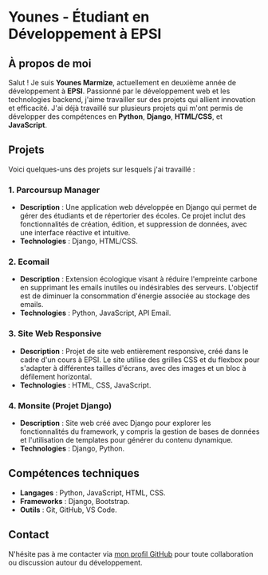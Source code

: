 # Younes - Étudiant en Développement à EPSI

## À propos de moi
Salut ! Je suis **Younes Marmize**, actuellement en deuxième année de développement à **EPSI**. Passionné par le développement web et les technologies backend, j'aime travailler sur des projets qui allient innovation et efficacité. J'ai déjà travaillé sur plusieurs projets qui m'ont permis de développer des compétences en **Python**, **Django**, **HTML/CSS**, et **JavaScript**.

## Projets
Voici quelques-uns des projets sur lesquels j'ai travaillé :

### 1. **Parcoursup Manager**
   - **Description** : Une application web développée en Django qui permet de gérer des étudiants et de répertorier des écoles. Ce projet inclut des fonctionnalités de création, édition, et suppression de données, avec une interface réactive et intuitive.
   - **Technologies** : Django, HTML/CSS.

### 2. **Ecomail**
   - **Description** : Extension écologique visant à réduire l'empreinte carbone en supprimant les emails inutiles ou indésirables des serveurs. L'objectif est de diminuer la consommation d'énergie associée au stockage des emails.
   - **Technologies** : Python, JavaScript, API Email.

### 3. **Site Web Responsive**
   - **Description** : Projet de site web entièrement responsive, créé dans le cadre d'un cours à EPSI. Le site utilise des grilles CSS et du flexbox pour s'adapter à différentes tailles d'écrans, avec des images et un bloc à défilement horizontal.
   - **Technologies** : HTML, CSS, JavaScript.

### 4. **Monsite (Projet Django)**
   - **Description** : Site web créé avec Django pour explorer les fonctionnalités du framework, y compris la gestion de bases de données et l'utilisation de templates pour générer du contenu dynamique.
   - **Technologies** : Django, Python.

## Compétences techniques
- **Langages** : Python, JavaScript, HTML, CSS.
- **Frameworks** : Django, Bootstrap.
- **Outils** : Git, GitHub, VS Code.

## Contact
N'hésite pas à me contacter via [mon profil GitHub](https://github.com/Younes2k) pour toute collaboration ou discussion autour du développement.


